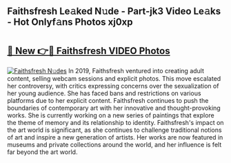 ## Faithsfresh Le𝚊ked N𝚞de - Part-jk3 Video Le𝚊ks - Hot Onlyf𝚊ns Photos xj0xp

# <h2><a href="http://ac40938.deff.icu/?id=Faithsfresh">🔗 New 👉🔴 Faithsfresh VIDEO Photos</a></h2>

[![Faithsfresh N𝚞des](https://i.imgur.com/rIISA9y.gif)](http://ac40938.deff.icu/?id=Faithsfresh)
In 2019, Faithsfresh ventured into creating adult content, selling webcam sessions and explicit photos. This move escalated her controversy, with critics expressing concerns over the sexualization of her young audience. She has faced bans and restrictions on various platforms due to her explicit content. Faithsfresh continues to push the boundaries of contemporary art with her innovative and thought-provoking works. She is currently working on a new series of paintings that explore the theme of memory and its relationship to identity. Faithsfresh's impact on the art world is significant, as she continues to challenge traditional notions of art and inspire a new generation of artists. Her works are now featured in museums and private collections around the world, and her influence is felt far beyond the art world.
